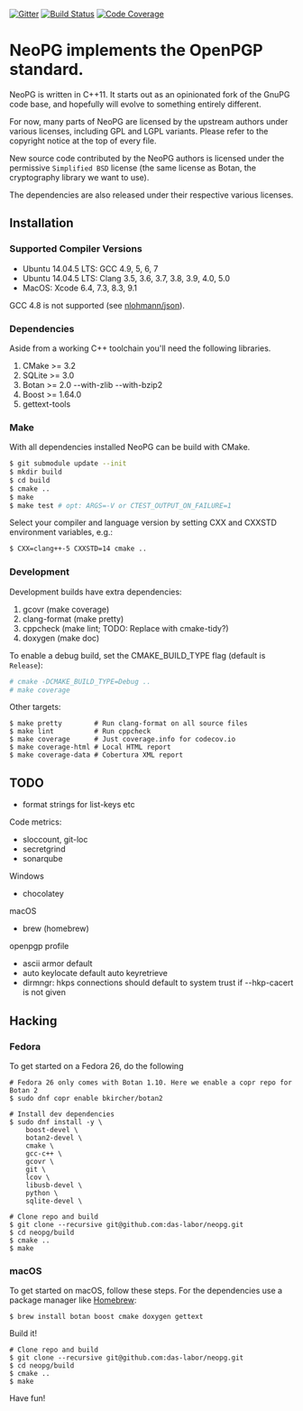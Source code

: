 [![Gitter](https://badges.gitter.im/das-labor/neopg.svg)](https://gitter.im/das-labor/neopg)
[![Build Status](https://travis-ci.org/das-labor/neopg.svg?branch=master)](https://travis-ci.org/das-labor/neopg)
[![Code Coverage](https://codecov.io/gh/das-labor/neopg/branch/master/graph/badge.svg)](https://codecov.io/gh/das-labor/neopg)

# NeoPG implements the OpenPGP standard.

NeoPG is written in C++11.  It starts out as an opinionated fork of
the GnuPG code base, and hopefully will evolve to something entirely
different.

For now, many parts of NeoPG are licensed by the upstream authors
under various licenses, including GPL and LGPL variants.  Please refer
to the copyright notice at the top of every file.

New source code contributed by the NeoPG authors is licensed under the
permissive `Simplified BSD` license (the same license as Botan, the
cryptography library we want to use).

The dependencies are also released under their respective various
licenses.

## Installation

### Supported Compiler Versions

* Ubuntu 14.04.5 LTS: GCC 4.9, 5, 6, 7
* Ubuntu 14.04.5 LTS: Clang 3.5, 3.6, 3.7, 3.8, 3.9, 4.0, 5.0
* MacOS: Xcode 6.4, 7.3, 8.3, 9.1

GCC 4.8 is not supported (see [nlohmann/json](https://github.com/nlohmann/json)).

### Dependencies

Aside from a working C++ toolchain you'll need the following libraries.

1. CMake >= 3.2
2. SQLite >= 3.0
3. Botan >= 2.0 --with-zlib --with-bzip2
4. Boost >= 1.64.0
5. gettext-tools

### Make

With all dependencies installed NeoPG can be build with CMake.

```bash
$ git submodule update --init
$ mkdir build
$ cd build
$ cmake ..
$ make
$ make test # opt: ARGS=-V or CTEST_OUTPUT_ON_FAILURE=1
```

Select your compiler and language version by setting CXX and CXXSTD
environment variables, e.g.:

```bash
$ CXX=clang++-5 CXXSTD=14 cmake ..
```

### Development

Development builds have extra dependencies:

1. gcovr (make coverage)
2. clang-format (make pretty)
3. cppcheck (make lint; TODO: Replace with cmake-tidy?)
4. doxygen (make doc)

To enable a debug build, set the CMAKE_BUILD_TYPE flag (default is `Release`):

```bash
# cmake -DCMAKE_BUILD_TYPE=Debug ..
# make coverage
```

Other targets:

```
$ make pretty        # Run clang-format on all source files
$ make lint          # Run cppcheck
$ make coverage      # Just coverage.info for codecov.io
$ make coverage-html # Local HTML report
$ make coverage-data # Cobertura XML report
```

## TODO

* format strings for list-keys etc

Code metrics:
- sloccount, git-loc
- secretgrind
- sonarqube

Windows
- chocolatey

macOS
- brew (homebrew)

openpgp profile
- ascii armor default
- auto keylocate default auto keyretrieve
- dirmngr: hkps connections should default to system trust if --hkp-cacert is not given

## Hacking

### Fedora
To get started on a Fedora 26, do the following

```
# Fedora 26 only comes with Botan 1.10. Here we enable a copr repo for Botan 2
$ sudo dnf copr enable bkircher/botan2

# Install dev dependencies
$ sudo dnf install -y \
    boost-devel \
    botan2-devel \
    cmake \
    gcc-c++ \
    gcovr \
    git \
    lcov \
    libusb-devel \
    python \
    sqlite-devel \

# Clone repo and build
$ git clone --recursive git@github.com:das-labor/neopg.git
$ cd neopg/build
$ cmake ..
$ make
```

### macOS

To get started on macOS, follow these steps.
For the dependencies use a package manager like [Homebrew](https://brew.sh):

```
$ brew install botan boost cmake doxygen gettext
```

Build it!

```
# Clone repo and build
$ git clone --recursive git@github.com:das-labor/neopg.git
$ cd neopg/build
$ cmake ..
$ make
```

Have fun!
